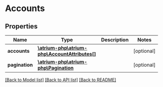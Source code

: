 # Accounts

## Properties
Name | Type | Description | Notes
------------ | ------------- | ------------- | -------------
**accounts** | [**\atrium-php\atrium-php\AccountAttributes[]**](AccountAttributes.md) |  | [optional] 
**pagination** | [**\atrium-php\atrium-php\Pagination**](Pagination.md) |  | [optional] 

[[Back to Model list]](../README.md#documentation-for-models) [[Back to API list]](../README.md#documentation-for-api-endpoints) [[Back to README]](../README.md)


